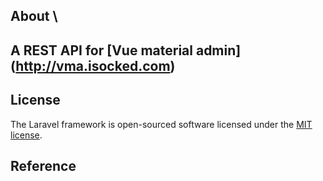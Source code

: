 

## About \
## A REST API  for [Vue material admin] (http://vma.isocked.com)

## License

The Laravel framework is open-sourced software licensed under the [MIT license](https://opensource.org/licenses/MIT).


## Reference
